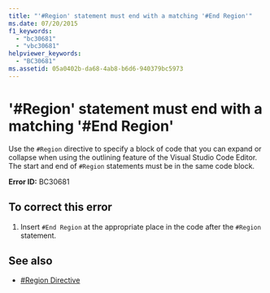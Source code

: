 ```yaml
---
title: "'#Region' statement must end with a matching '#End Region'"
ms.date: 07/20/2015
f1_keywords: 
  - "bc30681"
  - "vbc30681"
helpviewer_keywords: 
  - "BC30681"
ms.assetid: 05a0402b-da68-4ab8-b6d6-940379bc5973
---
```

# '#Region' statement must end with a matching '#End Region'
Use the `#Region` directive to specify a block of code that you can expand or collapse when using the outlining feature of the Visual Studio Code Editor. The start and end of `#Region` statements must be in the same code block.  
  
 **Error ID:** BC30681  
  
## To correct this error  
  
1. Insert `#End Region` at the appropriate place in the code after the `#Region` statement.  
  
## See also

- [#Region Directive](../language-reference/directives/region-directive.md)

